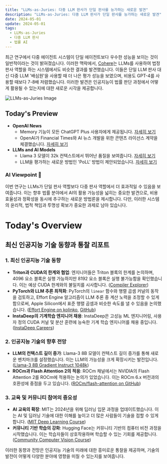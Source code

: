 ```yaml
---
title: "LLMs-as-Juries: 다중 LLM 판사가 단일 판사를 능가하는 새로운 발견"
description: "LLMs-as-Juries: 다중 LLM 판사가 단일 판사를 능가하는 새로운 발견"
date: 2024-05-01
update: 2024-05-01
tags:
  - LLMs-as-Juries
  - 다중 LLM 판사
  - 법률 AI
---
```



최근 연구에서 다중 에이전트 시스템이 단일 에이전트보다 우수한 성능을 보이는 것이 일반적이라는 것이 밝혀졌습니다. 이러한 맥락에서, [Cohere](https://twitter.com/cohere/status/1785284142789242932?utm_source=ainews&utm_medium=email&utm_campaign=ainews-to-be-named-4408)는 LLMs를 사용하여 법정 판사 역할을 하는 시스템에서도 비슷한 결과를 발견했습니다. 이들은 단일 LLM 판사 대신 다중 LLM '배심원'을 사용할 때 더 나은 평가 성능을 보였으며, 비용도 GPT-4를 사용할 때보다 7-8배 저렴했습니다. 이러한 발견은 인공지능이 법률 판단 과정에서 어떻게 활용될 수 있는지에 대한 새로운 시각을 제공합니다.

![LLMs-as-Juries Image](https://assets.buttondown.email/images/ecea573b-f0e8-4e44-968d-82e8f2f4540e.png?w=960&fit=max)

## Today's Preview
* **OpenAI News**
  - Memory 기능이 모든 ChatGPT Plus 사용자에게 제공됩니다. [자세히 보기](https://twitter.com/OpenAI/status/1784992796669096181?utm_source=ainews&utm_medium=email&utm_campaign=ainews-to-be-named-4408)
  - OpenAI가 Financial Times와 AI 뉴스 개발을 위한 콘텐츠 라이선스 계약을 체결했습니다. [자세히 보기](https://www.reuters.com/technology/financial-times-openai-sign-content-licensing-partnership-2024-04-29/?utm_source=ainews&utm_medium=email&utm_campaign=ainews-to-be-named-4408)
* **LLMs and AI Models**
  - Llama 3 모델이 32k 컨텍스트에서 뛰어난 품질을 보여줍니다. [자세히 보기](https://twitter.com/abacaj/status/1785147493728039111?utm_source=ainews&utm_medium=email&utm_campaign=ainews-to-be-named-4408)
  - LLM을 평가하는 새로운 방법인 'PoLL' 방법이 제안되었습니다. [자세히 보기](https://twitter.com/cohere/status/1785284142789242932?utm_source=ainews&utm_medium=email&utm_campaign=ainews-to-be-named-4408)

### AI Viewpoint 🤖
이번 연구는 LLMs가 단일 판사 역할보다 다중 판사 역할에서 더 효과적일 수 있음을 보여줍니다. 이는 향후 법률 분야에서 AI의 활용 가능성을 넓히는 중요한 발견으로, 비용 효율성과 정확성을 동시에 추구하는 새로운 방법론을 제시합니다. 다만, 이러한 시스템의 윤리적, 법적 책임과 투명성 확보가 중요한 과제로 남아 있습니다.


# Today's Overview
## 최신 인공지능 기술 동향과 통찰 리포트

### **1. 최신 인공지능 기술 동향**
- **Triton과 CUDA의 한계와 협업**: 엔지니어들은 Triton 블록의 한계를 논의하며, 4096 요소 블록은 실행 가능하지만 8192 요소 블록은 실행 불가능함을 확인했습니다. 이는 예상 CUDA 한계와의 불일치를 시사합니다. ([Compiler Explorer](https://godbolt.org/z/9K9Gf1v6P?utm_source=ainews&utm_medium=email&utm_campaign=ainews-to-be-named-4408))
- **PyTorch와 LLM 추론 최적화**: PyTorch의 `linear` 함수와 행렬 곱셈 커널의 동작을 검토하고, Effort Engine 알고리즘이 LLM 추론 중 계산 노력을 조정할 수 있게 함으로써, Apple Silicon에서 표준 행렬 곱셈과 비슷한 속도를 낼 수 있음을 논의했습니다. ([Effort Engine on kolinko](https://kolinko.github.io/effort?utm_source=ainews&utm_medium=email&utm_campaign=ainews-to-be-named-4408), [GitHub](https://github.com/kolinko/effort?utm_source=ainews&utm_medium=email&utm_campaign=ainews-to-be-named-4408))
- **InstaDeep의 기계학습 엔지니어 채용**: InstaDeep은 고성능 ML 엔지니어링, 사용자 정의 CUDA 커널 및 분산 훈련에 능숙한 기계 학습 엔지니어를 채용 중입니다. ([InstaDeep Careers](https://www.instadeep.com/job-offer/92900fa3-5501-4506-a63f-cebee958fc6f/?utm_source=ainews&utm_medium=email&utm_campaign=ainews-to-be-named-4408))

### **2. 인공지능 기술의 향후 전망**
- **LLM의 컨텍스트 길이 증가**: Llama-3 8B 모델이 컨텍스트 길이 증가를 통해 새로운 벤치마크를 설정했습니다. 이는 LLM의 가능성을 크게 확장시키는 발전입니다. ([Llama-3 8B Gradient Instruct 1048k](https://huggingface.co/gradientai/Llama-3-8B-Instruct-Gradient-1048k?utm_source=ainews&utm_medium=email&utm_campaign=ainews-to-be-named-4408))
- **ROCm과 Flash Attention 2의 적응**: ROCm 채널에서는 NVIDIA의 Flash Attention 2를 ROCm에 적용하는 논의가 있었습니다. 이는 ROCm 6.x 버전과의 호환성에 중점을 두고 있습니다. ([ROCm/flash-attention on GitHub](https://github.com/ROCm/flash-attention?utm_source=ainews&utm_medium=email&utm_campaign=ainews-to-be-named-4408))

### **3. 교육 및 커뮤니티 참여의 중요성**
- **AI 교육의 확장**: MIT는 2024년을 위해 딥러닝 입문 과정을 업데이트했습니다. 이는 AI 및 딥러닝 기술에 대한 이해를 높이고 더 많은 사람들이 기술을 접할 수 있게 합니다. ([MIT Deep Learning Course](https://www.youtube.com/watch?v=ErnWZxJovaM&list=PLtBw6njQRU-rwp5__7C0oIVt26ZgjG9NI&index=2&utm_source=ainews&utm_medium=email&utm_campaign=ainews-to-be-named-4408))
- **커뮤니티 기반 학습의 강화**: Hugging Face는 커뮤니티 기반의 컴퓨터 비전 과정을 시작했습니다. 이는 학습자들이 상호작용하며 학습할 수 있는 기회를 제공합니다. ([Community Computer Vision Course](https://huggingface.co/learn/computer-vision-course/unit0/welcome/welcome?utm_source=ainews&utm_medium=email&utm_campaign=ainews-to-be-named-4408))

이러한 동향과 전망은 인공지능 기술의 미래에 대한 흥미로운 통찰을 제공하며, 기술의 발전이 어떻게 다양한 분야에 영향을 미칠 수 있는지를 보여줍니다.
